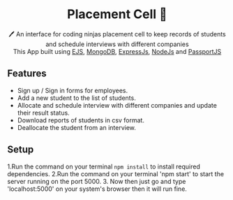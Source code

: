  <h1 align="center">Placement Cell  📝</h1> 
<p align="center">
 🖊️ An interface for coding ninjas placement cell to keep records of students and schedule interviews with different companies <br>
     This App built using <a href="https://ejs.co/">EJS</a>, <a href="https://www.mongodb.com/">MongoDB</a>, <a href="https://expressjs.com/">ExpressJs</a>, <a href="https://nodejs.org/en/">NodeJs</a> and <a href="http://www.passportjs.org/">PassportJS</a>
</p>

## Features

- Sign up / Sign in forms for employees.
- Add a new student to the list of students.
- Allocate and schedule interview with different companies and update their result status.
- Download reports of students in csv format.
- Deallocate the student from an interview.



## Setup
1.Run the command on your terminal `npm install` to install required dependencies.
2.Run the command on your terminal 'npm start' to start the server running on the port 5000.
3. Now then just go and type 'localhost:5000' on your system's browser then it will run fine.

